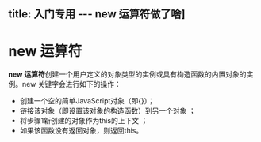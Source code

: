 title: 入门专用 --- new 运算符做了啥]
---
# new 运算符  
**new 运算符**创建一个用户定义的对象类型的实例或具有构造函数的内置对象的实例。new 关键字会进行如下的操作：

* 创建一个空的简单JavaScript对象（即{}）；
* 链接该对象（即设置该对象的构造函数）到另一个对象 ；
* 将步骤1新创建的对象作为this的上下文 ；
* 如果该函数没有返回对象，则返回this。